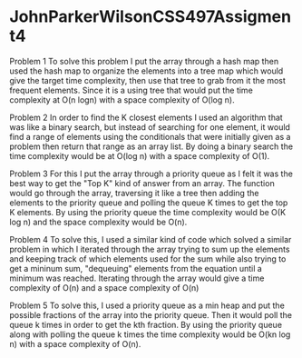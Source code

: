 # JohnParkerWilsonCSS497Assigment4

Problem 1
To solve this problem I put the array through a hash map then used the hash map to organize the elements into a tree map which would give the target time complexity, then use that tree to grab from it the most frequent elements. Since it is a using tree that would put the time complexity at O(n logn) with a space complexity of O(log n).

Problem 2
In order to find the K closest elements I used an algorithm that was like a binary search, but instead of searching for one element, it would find a range of elements using the conditionals that were initially given as a problem then return that range as an array list. By doing a binary search the time complexity would be at O(log n) with a space complexity of O(1).

Problem 3
For this I put the array through a priority queue as I felt it was the best way to get the "Top K" kind of answer from an array. The function would go through the array, traversing it like a tree then adding the elements to the priority queue and polling the queue K times to get the top K elements. By using the priority queue the time complexity would be O(K log n) and the space complexity would be O(n).

Problem 4
To solve this, I used a similar kind of code which solved a similar problem in which I iterated through the array trying to sum up the elements and keeping track of which elements used for the sum while also trying to get a mininum sum, "dequeuing" elements from the equation until a minimum was reached. Iterating through the array would give a time complexity of O(n) and a space complexity of O(n)

Problem 5
To solve this, I used a priority queue as a min heap and put the possible fractions of the array into the priority queue. Then it would poll the queue k times in order to get the kth fraction. By using the priority queue along with polling the queue k times the time complexity would be O(kn log n) with a space complexity of O(n).
